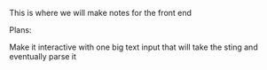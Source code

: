 This is where we will make notes for the front end

Plans:

Make it interactive with one big text input that will take the sting and eventually parse it